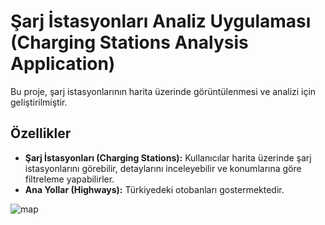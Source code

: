 
# Şarj İstasyonları Analiz Uygulaması (Charging Stations Analysis Application)

Bu proje, şarj istasyonlarının harita üzerinde görüntülenmesi ve analizi için geliştirilmiştir.

## Özellikler

- **Şarj İstasyonları (Charging Stations):** Kullanıcılar harita üzerinde şarj istasyonlarını görebilir, detaylarını inceleyebilir ve konumlarına göre filtreleme yapabilirler.
- **Ana Yollar (Highways):** Türkiyedeki otobanları gostermektedir.
  
![map](https://github.com/user-attachments/assets/4b47d2cd-6183-4744-bbda-0fe30aec0fb0)
